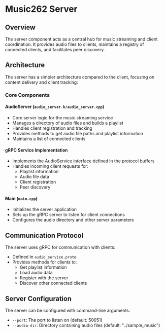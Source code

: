 # Music262 Server

## Overview

The server component acts as a central hub for music streaming and client coordination. It provides audio files to clients, maintains a registry of connected clients, and facilitates peer discovery.

## Architecture

The server has a simpler architecture compared to the client, focusing on content delivery and client tracking:

### Core Components

#### AudioServer (`audio_server.h/audio_server.cpp`)

- Core server logic for the music streaming service
- Manages a directory of audio files and builds a playlist
- Handles client registration and tracking
- Provides methods to get audio file paths and playlist information
- Maintains a list of connected clients

#### gRPC Service Implementation

- Implements the AudioService interface defined in the protocol buffers
- Handles incoming client requests for:
  - Playlist information
  - Audio file data
  - Client registration
  - Peer discovery

#### Main (`main.cpp`)

- Initializes the server application
- Sets up the gRPC server to listen for client connections
- Configures the audio directory and other server parameters

## Communication Protocol

The server uses gRPC for communication with clients:

- Defined in `audio_service.proto`
- Provides methods for clients to:
  - Get playlist information
  - Load audio data
  - Register with the server
  - Discover other connected clients

## Server Configuration

The server can be configured with command-line arguments:

- `--port`: The port to listen on (default: 50051)
- `--audio-dir`: Directory containing audio files (default: "../sample_music")
